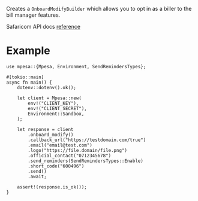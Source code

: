 Creates a `OnboardModifyBuilder` which allows you to opt in as a biller to the bill manager features.

Safaricom API docs [reference](https://developer.safaricom.co.ke/APIs/BillManager)

# Example
```rust,ignore
use mpesa::{Mpesa, Environment, SendRemindersTypes};

#[tokio::main]
async fn main() {
    dotenv::dotenv().ok();

    let client = Mpesa::new(
        env!("CLIENT_KEY"),
        env!("CLIENT_SECRET"),
        Environment::Sandbox,
    );

    let response = client
        .onboard_modify()
        .callback_url("https://testdomain.com/true")
        .email("email@test.com")
        .logo("https://file.domain/file.png")
        .official_contact("0712345678")
        .send_reminders(SendRemindersTypes::Enable)
        .short_code("600496")
        .send()
        .await;

    assert!(response.is_ok());
}
```
